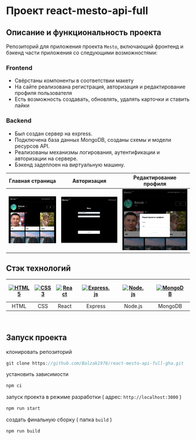 # Проект react-mesto-api-full

## Описание и функциональность проекта

Репозиторий для приложения проекта `Mesto`, включающий фронтенд и бэкенд части приложения со следующими возможностями:

### Frontend

- Свёрстаны компоненты в соответствии макету
- На сайте реализована регистрация, авторизация и редактирование профиля пользователя
- Есть возможность создавать, обновлять, удалять карточки и ставить лайки

### Backend

- Был создан сервер на express.
- Подключена база данных MongoDB, созданы схемы и модели ресурсов API.
- Реализованы механизмы логирования, аутентификации и авторизации на сервере.
- Бэкенд задеплоен на виртуальную машину.

|              Главная страница              |              Авторизация              |              Редактирование профиля              |
| :----------------------------------------: | :-----------------------------------: | :----------------------------------------------: |
| ![Главная страница](screenshots/page1.png) | ![Авторизация](screenshots/page2.png) | ![Редактирование профиля](screenshots/page3.png) |

## Стэк технологий


| <a href="https://html.spec.whatwg.org/multipage/" target="_blank" rel="noreferrer"><img width="45" height="45" alt="HTML5" src="https://cdn.jsdelivr.net/gh/devicons/devicon/icons/html5/html5-plain.svg" /></a> | <a href="https://www.w3schools.com/css/" target="_blank" rel="noreferrer"><img width="45" height="45" alt="CSS3" src="https://cdn.jsdelivr.net/gh/devicons/devicon/icons/css3/css3-plain.svg" /></a> | <a href="https://react.dev/" target="_blank" rel="noreferrer"><img width="45" height="45" alt="React" src="https://cdn.jsdelivr.net/gh/devicons/devicon/icons/react/react-original.svg" /></a> | <a href="https://expressjs.com/" target="_blank"><img style="margin: 10px" src="https://profilinator.rishav.dev/skills-assets/express-original-wordmark.svg" alt="Express.js" height="45" /></a> | <a href="https://nodejs.org/" target="_blank"><img style="margin: 10px" src="https://profilinator.rishav.dev/skills-assets/nodejs-original-wordmark.svg" alt="Node.js" height="45" /></a> | <a href="https://www.mongodb.com/" target="_blank"><img style="margin: 10px" src="https://profilinator.rishav.dev/skills-assets/mongodb-original-wordmark.svg" alt="MongoDB" height="45" /></a> |
| :---: | :---: | :---: | :---: | :---: | :---: |
| HTML | CSS  | React | Express | Node.js | MongoDB |

<br>

## Запуск проекта

клонировать репозиторий

```javascript
git clone https://github.com/Balzak1976/react-mesto-api-full-gha.git
```

установить зависимости

```javascript
npm ci
```

запуск проекта в режиме разработки ( адрес: `http://localhost:3000` )

```javascript
npm run start
```

создать финальную сборку ( папка `build` )

```javascript
npm run build
```
